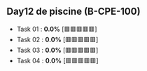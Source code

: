 ## Day12 de piscine (B-CPE-100)

- Task 01 : **0.0%** [:red_square::red_square::red_square::red_square::red_square:]
- Task 02 : **0.0%** [:red_square::red_square::red_square::red_square::red_square:]
- Task 03 : **0.0%** [:red_square::red_square::red_square::red_square::red_square:]
- Task 04 : **0.0%** [:red_square::red_square::red_square::red_square::red_square:]
